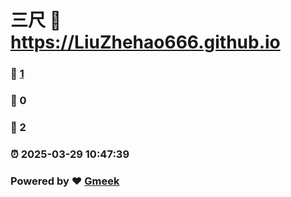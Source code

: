 # 三尺 :link: https://LiuZhehao666.github.io 
### :page_facing_up: [1](https://LiuZhehao666.github.io/tag.html) 
### :speech_balloon: 0 
### :hibiscus: 2 
### :alarm_clock: 2025-03-29 10:47:39 
### Powered by :heart: [Gmeek](https://github.com/Meekdai/Gmeek)
